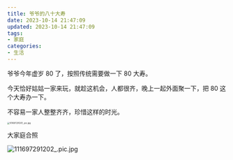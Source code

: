 ```yaml
---
title: 爷爷的八十大寿
date: 2023-10-14 21:47:09
updated: 2023-10-14 21:47:09
tags:
- 家庭
categories:
- 生活
---
```


爷爷今年虚岁 80 了，按照传统需要做一下 80 大寿。

今天恰好姑姑一家来玩，就趁这机会，人都很齐，晚上一起外面聚一下，把 80 这个大寿办一下。

不容易一家人整整齐齐，珍惜这样的时光。

<img src="https://s2.loli.net/2023/10/14/zU2Mf5rmtuJ7ivw.jpg" alt="101697291201_.pic.jpg" style="zoom:33%;" />



大家庭合照

![111697291202_.pic.jpg](https://s2.loli.net/2023/10/14/nSgvjhqfeA9tED6.jpg)
